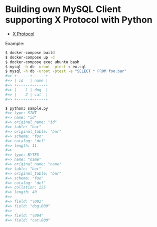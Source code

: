 # Building own MySQL Client supporting X Protocol with Python

- [X Protocol](https://dev.mysql.com/doc/dev/mysql-server/latest/mysqlx_protocol.html)

Example:
```bash
$ docker-compose build
$ docker-compose up -d
$ docker-compose exec ubuntu bash
$ mysql -h db -uroot -ptest < ex.sql
$ mysql -h db -uroot -ptest -e "SELECT * FROM foo.bar"
#=> +------+------+
#=> | id   | name |
#=> +------+------+
#=> |    1 | dog  |
#=> |    2 | cat  |
#=> +------+------+

$ python3 sample.py
#=> type: SINT
#=> name: "id"
#=> original_name: "id"
#=> table: "bar"
#=> original_table: "bar"
#=> schema: "foo"
#=> catalog: "def"
#=> length: 11
#=>
#=> type: BYTES
#=> name: "name"
#=> original_name: "name"
#=> table: "bar"
#=> original_table: "bar"
#=> schema: "foo"
#=> catalog: "def"
#=> collation: 255
#=> length: 40
#=>
#=> field: "\002"
#=> field: "dog\000"
#=>
#=> field: "\004"
#=> field: "cat\000"
```

